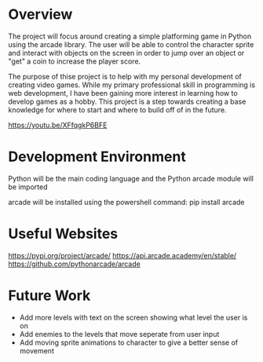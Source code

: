 # Overview

The project will focus around creating a simple platforming game in Python using the arcade library. The user will be able to control the character sprite and interact with objects on the screen in order to jump over an object or "get" a coin to increase the player score.

The purpose of thise project is to help with my personal development of creating video games. While my primary professional skill in programming is web development, I have been gaining more interest in learning how to develop games as a hobby. This project is a step towards creating a base knowledge for where to start and where to build off of in the future.

https://youtu.be/XFfqgkP6BFE

# Development Environment

Python will be the main coding language and the Python arcade module will be imported

arcade will be installed using the powershell command:
pip install arcade

# Useful Websites

https://pypi.org/project/arcade/
https://api.arcade.academy/en/stable/
https://github.com/pythonarcade/arcade

# Future Work

- Add more levels with text on the screen showing what level the user is on
- Add enemies to the levels that move seperate from user input
- Add moving sprite animations to character to give a better sense of movement
